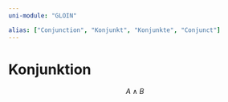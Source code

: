 ```yaml
---
uni-module: "GLOIN"

alias: ["Conjunction", "Konjunkt", "Konjunkte", "Conjunct"]
---
```


# Konjunktion

$$A\land B$$
